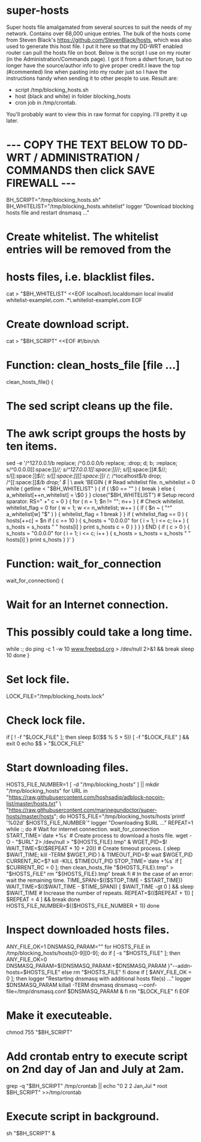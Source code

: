 # super-hosts
Super hosts file amalgamated from several sources to suit the needs of my network. Contains over 68,000 unique entries. The bulk of the hosts come from Steven Black's https://github.com/StevenBlack/hosts, which was also used to generate this host file. I put it here so that my DD-WRT enabled router can pull the hosts file on boot.
Below is the script I use on my router (in the Administration/Commands page). I got it from a ddwrt forum, but no longer have the source/author info to give proper credit.I leave the top (#commented) line when pasting into my router just so I have the instructions handy when sending it to other people to use.
Result are:
* script /tmp/blocking_hosts.sh
* host (black and white) in folder blocking_hosts
* cron job in /tmp/crontab.

You'll probably want to view this in raw format for copying. I'll pretty it up later.

# --- COPY THE TEXT BELOW TO DD-WRT / ADMINISTRATION / COMMANDS then click SAVE FIREWALL ---
BH_SCRIPT="/tmp/blocking_hosts.sh"
BH_WHITELIST="/tmp/blocking_hosts.whitelist"
logger "Download blocking hosts file and restart dnsmasq ..."
# Create whitelist. The whitelist entries will be removed from the
# hosts files, i.e. blacklist files.
cat > "$BH_WHITELIST" <<EOF
localhost\\.localdomain
local
invalid
whitelist-example\\.com
.*\\.whitelist-example\\.com
EOF
# Create download script.
cat > "$BH_SCRIPT" <<EOF
#!/bin/sh
# Function: clean_hosts_file [file ...]
clean_hosts_file() {
  # The sed script cleans up the file.
  # The awk script groups the hosts by ten items.
  sed -e '/^127.0.0.1/b replace;
          /^0.0.0.0/b replace;
          :drop;
            d; b;
          :replace;
            s/^0.0.0.0[[:space:]]*//;
            s/^127.0.0.1[[:space:]]*//;
            s/[[:space:]]*#.*\$//;
            s/[[:space:]]*\$//;
            s/[[:space:]][[:space:]]*/ /;
            /^localhost\$/b drop;
            /^[[:space:]]*\$/b drop;' \$* | \\
  awk 'BEGIN {
         # Read whitelist file.
         n_whitelist = 0
         while ( getline < "$BH_WHITELIST" ) {
           if ( \$0 == "" ) {
             break
           }
           else {
             a_whitelist[++n_whitelist] = \$0
           }
         }
         close("$BH_WHITELIST")
         # Setup record sparator.
         RS=" +"
         c = 0
       }
       {
         for ( n = 1; \$n != ""; n++ ) {
           # Check whitelist.
           whitelist_flag = 0
           for ( w = 1; w <= n_whitelist; w++ ) {
             if ( \$n ~ ( "^" a_whitelist[w] "\$" ) ) {
               whitelist_flag = 1
               break
             }
           }
           if ( whitelist_flag == 0 ) {
             hosts[++c] = \$n
             if ( c == 10 ) {
               s_hosts = "0.0.0.0"
               for ( i = 1; i <= c; i++ ) {
                 s_hosts = s_hosts " " hosts[i]
               }
               print s_hosts
               c = 0
             }
           }
         }
       }
       END {
        if ( c > 0 ) {
           s_hosts = "0.0.0.0"
           for ( i = 1; i <= c; i++ ) {
             s_hosts = s_hosts = s_hosts " " hosts[i]
           }
           print s_hosts
         }
       }'
}
# Function: wait_for_connection
wait_for_connection() {
  # Wait for an Internet connection.
  # This possibly could take a long time.
  while :; do
    ping -c 1 -w 10 www.freebsd.org > /dev/null 2>&1 && break
    sleep 10
  done
}
# Set lock file.
LOCK_FILE="/tmp/blocking_hosts.lock"
# Check lock file.
if [ ! -f "\$LOCK_FILE" ]; then
  sleep \$((\$\$ % 5 + 5))
  [ -f "\$LOCK_FILE" ] && exit 0
  echo \$\$ > "\$LOCK_FILE"
  # Start downloading files.
  HOSTS_FILE_NUMBER=1
  [ -d "/tmp/blocking_hosts" ] || mkdir "/tmp/blocking_hosts"
  for URL in "https://raw.githubusercontent.com/hoshsadiq/adblock-nocoin-list/master/hosts.txt" \\
             "https://raw.githubusercontent.com/marinegundoctor/super-hosts/master/hosts"; do
    HOSTS_FILE="/tmp/blocking_hosts/hosts\`printf '%02d' \$HOSTS_FILE_NUMBER\`"
    logger "Downloading \$URL ..."
    REPEAT=1
    while :; do
      # Wait for internet connection.
      wait_for_connection
      START_TIME=\`date +%s\`
      # Create process to download a hosts file.
      wget -O - "\$URL" 2> /dev/null > "\${HOSTS_FILE}.tmp" &
      WGET_PID=\$!
      WAIT_TIME=\$((\$REPEAT * 10 + 20))
      # Create timeout process.
      ( sleep \$WAIT_TIME; kill -TERM \$WGET_PID ) &
      TIMEOUT_PID=\$!
      wait \$WGET_PID
      CURRENT_RC=\$?
      kill -KILL \$TIMEOUT_PID
      STOP_TIME=\`date +%s\`
      if [ \$CURRENT_RC = 0 ]; then
        clean_hosts_file "\${HOSTS_FILE}.tmp" > "\$HOSTS_FILE"
        rm "\${HOSTS_FILE}.tmp"
        break
      fi
      # In the case of an error: wait the remaining time.
      TIME_SPAN=\$((\$STOP_TIME - \$START_TIME))
      WAIT_TIME=\$((\$WAIT_TIME - \$TIME_SPAN))
      [ \$WAIT_TIME -gt 0 ] && sleep \$WAIT_TIME
      # Increase the number of repeats.
      REPEAT=\$((\$REPEAT + 1))
      [ \$REPEAT = 4 ] && break
    done
    HOSTS_FILE_NUMBER=\$((\$HOSTS_FILE_NUMBER + 1))
  done
  # Inspect downloaded hosts files.
  ANY_FILE_OK=1
  DNSMASQ_PARAM=""
  for HOSTS_FILE in /tmp/blocking_hosts/hosts[0-9][0-9]; do
    if [ -s "\$HOSTS_FILE" ]; then
      ANY_FILE_OK=0
      DNSMASQ_PARAM=\${DNSMASQ_PARAM:+\$DNSMASQ_PARAM }"--addn-hosts=\$HOSTS_FILE"
    else
      rm "\$HOSTS_FILE"
    fi
  done
  if [ \$ANY_FILE_OK = 0 ]; then
    logger "Restarting dnsmasq with additional hosts file(s) ..."
    logger $DNSMASQ_PARAM
    killall -TERM dnsmasq
    dnsmasq --conf-file=/tmp/dnsmasq.conf \$DNSMASQ_PARAM &
  fi
  rm "\$LOCK_FILE"
fi
EOF
# Make it executeable.
chmod 755 "$BH_SCRIPT"
# Add crontab entry to execute script on 2nd day of Jan and July at 2am.
grep -q "$BH_SCRIPT" /tmp/crontab || echo "0 2 2 Jan,Jul * root $BH_SCRIPT" >>/tmp/crontab
# Execute script in background.
sh "$BH_SCRIPT" &
